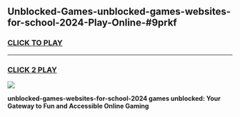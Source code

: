
## Unblocked-Games-unblocked-games-websites-for-school-2024-Play-Online-#9prkf
<h3>
<a href="https://premium.freeplayer.one?title=unblocked-games-websites-for-school-2024&ref=27F">CLICK TO PLAY</a></h3>
<hr>

<h3>
<a href="https://premium.freeplayer.one?title=unblocked-games-websites-for-school-2024&ref=27F">CLICK 2 PLAY</a>
  
</h3>

<a href="https://premium.freeplayer.one?title=unblocked-games-websites-for-school-2024&ref=27F"><img src="https://clearcache.store/games.png"></a>


**unblocked-games-websites-for-school-2024 games unblocked: Your Gateway to Fun and Accessible Online Gaming**
